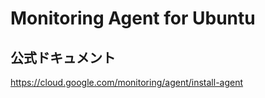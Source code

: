 # Monitoring Agent for Ubuntu

## 公式ドキュメント

https://cloud.google.com/monitoring/agent/install-agent
